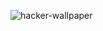 

![hacker-wallpaper](https://github.com/TarunRaghav3699/TarunRaghav3699/assets/124661867/20d076f8-97af-49b4-962e-b23c9777775c)
<!---
unRaghav3699 is a ✨ special ✨ repository because its `README.md` (this file) appears on your GitHub profile.
You can click the Preview link to take a look at your changes.
--->

